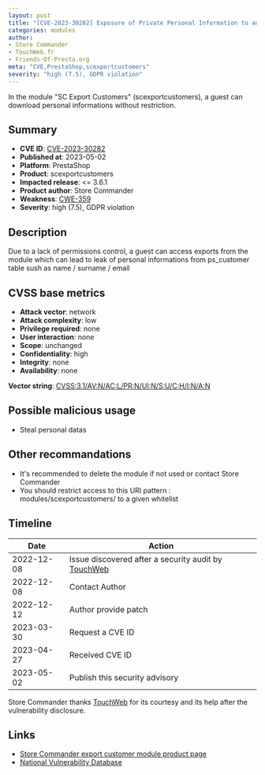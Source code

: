 ```yaml
---
layout: post
title: "[CVE-2023-30282] Exposure of Private Personal Information to an Unauthorized Actor in SC Export Customers module for PrestaShop"
categories: modules
author:
- Store Commander
- TouchWeb.fr
- Friends-Of-Presta.org
meta: "CVE,PrestaShop,scexportcustomers"
severity: "high (7.5), GDPR violation"
---
```


In the module "SC Export Customers" (scexportcustomers), a guest can download personal informations without restriction.

## Summary

* **CVE ID**: [CVE-2023-30282](https://cve.mitre.org/cgi-bin/cvename.cgi?name=CVE-2023-30282)
* **Published at**: 2023-05-02
* **Platform**: PrestaShop
* **Product**: scexportcustomers
* **Impacted release**: <= 3.6.1
* **Product author**: Store Commander
* **Weakness**: [CWE-359](https://cwe.mitre.org/data/definitions/359.html)
* **Severity**: high (7.5), GDPR violation

## Description

Due to a lack of permissions control, a guest can access exports from the module which can lead to leak of personal informations from ps_customer table sush as name / surname / email


## CVSS base metrics

* **Attack vector**: network
* **Attack complexity**: low
* **Privilege required**: none
* **User interaction**: none
* **Scope**: unchanged
* **Confidentiality**: high
* **Integrity**: none
* **Availability**: none

**Vector string**: [CVSS:3.1/AV:N/AC:L/PR:N/UI:N/S:U/C:H/I:N/A:N](https://nvd.nist.gov/vuln-metrics/cvss/v3-calculator?vector=AV:N/AC:L/PR:N/UI:N/S:U/C:H/I:N/A:N)

## Possible malicious usage

* Steal personal datas

## Other recommandations

* It's recommended to delete the module if not used or contact Store Commander
* You should restrict access to this URI pattern : modules/scexportcustomers/ to a given whitelist

## Timeline

| Date | Action |
|--|--|
| 2022-12-08 | Issue discovered after a security audit by [TouchWeb](https://www.touchweb.fr) |
| 2022-12-08 | Contact Author |
| 2022-12-12 | Author provide patch |
| 2023-03-30 | Request a CVE ID |
| 2023-04-27 | Received CVE ID |
| 2023-05-02 | Publish this security advisory |


Store Commander thanks [TouchWeb](https://www.touchweb.fr) for its courtesy and its help after the vulnerability disclosure.

## Links

* [Store Commander export customer module product page](https://www.storecommander.com/fr/modules-complementaires/480-export-clients-pro.html)
* [National Vulnerability Database](https://nvd.nist.gov/vuln/detail/CVE-2023-30282)
